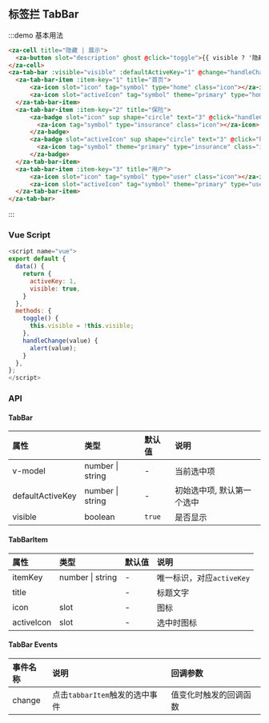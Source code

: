 ## 标签拦 TabBar

:::demo 基本用法

```html
<za-cell title="隐藏 | 展示">
  <za-button slot="description" ghost @click="toggle">{{ visible ? '隐藏' : '展示'}}</za-button>
</za-cell>
<za-tab-bar :visible="visible" :defaultActiveKey="1" @change="handleChange">
  <za-tab-bar-item :item-key="1" title="首页">
      <za-icon slot="icon" tag="symbol" type="home" class="icon"></za-icon>
      <za-icon slot="activeIcon" tag="symbol" theme="primary" type="home" class="icon"></za-icon>
  </za-tab-bar-item>
  <za-tab-bar-item :item-key="2" title="保险">
      <za-badge slot="icon" sup shape="circle" text="3" @click="handleClick">
        <za-icon tag="symbol" type="insurance" class="icon"></za-icon>
      </za-badge>
      <za-badge slot="activeIcon" sup shape="circle" text="3" @click="handleClick">
        <za-icon tag="symbol" theme="primary" type="insurance" class="icon"></za-icon>
      </za-badge>
  </za-tab-bar-item>
  <za-tab-bar-item :item-key="3" title="用户">
      <za-icon slot="icon" tag="symbol" type="user" class="icon"></za-icon>
      <za-icon slot="activeIcon" tag="symbol" theme="primary" type="user" class="icon"></za-icon>
  </za-tab-bar-item>
</za-tab-bar>
```

:::

### Vue Script

```javascript
<script name="vue">
export default {
  data() {
    return {
      activeKey: 1,
      visible: true,
    }
  },
  methods: {
    toggle() {
      this.visible = !this.visible;
    },
    handleChange(value) {
      alert(value);
    }
  },
};
</script>
```

### API


#### TabBar

| 属性 | 类型 | 默认值 | 说明 |
| :--- | :--- | :--- | :--- |
| v-model | number \| string | - | 当前选中项 |
| defaultActiveKey | number \| string | - | 初始选中项, 默认第一个选中 |
| visible | boolean | `true` | 是否显示 |


#### TabBarItem

| 属性 | 类型 | 默认值 | 说明 |
| :--- | :--- | :--- | :--- |
| itemKey | number \| string | - | 唯一标识，对应`activeKey` |
| title |  | - | 标题文字 |
| icon | slot | - | 图标 |
| activeIcon | slot | - | 选中时图标 |


#### TabBar Events

| 事件名称     | 说明                 | 回调参数                                       |
| :----------- | :------------------- | :--------------------------------------------- |
| change   | 点击`tabbarItem`触发的选中事件 | 值变化时触发的回调函数 |
